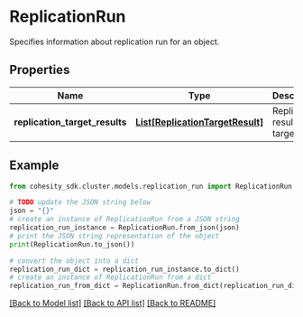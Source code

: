 # ReplicationRun

Specifies information about replication run for an object.

## Properties

Name | Type | Description | Notes
------------ | ------------- | ------------- | -------------
**replication_target_results** | [**List[ReplicationTargetResult]**](ReplicationTargetResult.md) | Replication result for a target. | [optional] 

## Example

```python
from cohesity_sdk.cluster.models.replication_run import ReplicationRun

# TODO update the JSON string below
json = "{}"
# create an instance of ReplicationRun from a JSON string
replication_run_instance = ReplicationRun.from_json(json)
# print the JSON string representation of the object
print(ReplicationRun.to_json())

# convert the object into a dict
replication_run_dict = replication_run_instance.to_dict()
# create an instance of ReplicationRun from a dict
replication_run_from_dict = ReplicationRun.from_dict(replication_run_dict)
```
[[Back to Model list]](../README.md#documentation-for-models) [[Back to API list]](../README.md#documentation-for-api-endpoints) [[Back to README]](../README.md)


